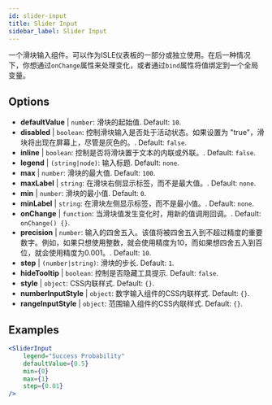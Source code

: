 ```yaml
---
id: slider-input
title: Slider Input
sidebar_label: Slider Input
---
```


一个滑块输入组件。可以作为ISLE仪表板的一部分或独立使用。在后一种情况下，你想通过`onChange`属性来处理变化，或者通过`bind`属性将值绑定到一个全局变量。

## Options

* __defaultValue__ | `number`: 滑块的起始值. Default: `10`.
* __disabled__ | `boolean`: 控制滑块输入是否处于活动状态。如果设置为 "true"，滑块将出现在屏幕上，尽管是灰色的。. Default: `false`.
* __inline__ | `boolean`: 控制是否将滑块置于文本的内联或外联。. Default: `false`.
* __legend__ | `(string|node)`: 输入标题. Default: `none`.
* __max__ | `number`: 滑块的最大值. Default: `100`.
* __maxLabel__ | `string`: 在滑块右侧显示标签，而不是最大值。. Default: `none`.
* __min__ | `number`: 滑块的最小值. Default: `0`.
* __minLabel__ | `string`: 在滑块左侧显示标签，而不是最小值。. Default: `none`.
* __onChange__ | `function`: 当滑块值发生变化时，用新的值调用回调。. Default: `onChange() {}`.
* __precision__ | `number`: 输入的四舍五入。该值将被四舍五入到不超过精度的重要数字。例如，如果只想使用整数，就会使用精度为10，而如果想四舍五入到百位，就会使用精度为0.001。. Default: `10`.
* __step__ | `(number|string)`: 滑块的步长. Default: `1`.
* __hideTooltip__ | `boolean`: 控制是否隐藏工具提示. Default: `false`.
* __style__ | `object`: CSS内联样式. Default: `{}`.
* __numberInputStyle__ | `object`: 数字输入组件的CSS内联样式. Default: `{}`.
* __rangeInputStyle__ | `object`: 范围输入组件的CSS内联样式. Default: `{}`.


## Examples

```jsx live
<SliderInput
    legend="Success Probability"
    defaultValue={0.5}
    min={0}
    max={1}
    step={0.01}
/>
```



